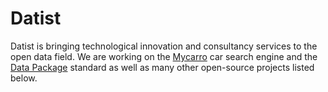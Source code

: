 # Datist

Datist is bringing technological innovation and consultancy services to the open data field. We are working on the [Mycarro](https://mycarro.app/) car search engine and the [Data Package](https://datapackage.org/) standard as well as many other open-source projects listed below.
